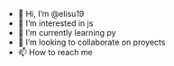- 👋 Hi, I’m @elisu19
- 👀 I’m interested in js
- 🌱 I’m currently learning py
- 💞️ I’m looking to collaborate on proyects
- 📫 How to reach me 

<!---
elisu19/elisu19 is a ✨ special ✨ repository because its `README.md` (this file) appears on your GitHub profile.
You can click the Preview link to take a look at your changes.
---> 

